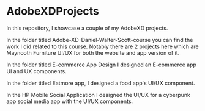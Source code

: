 # AdobeXDProjects


In this repository, I showcase a couple of my AdobeXD projects. 

In the folder titled Adobe-XD-Daniel-Walter-Scott-course you can find the work I did related to this course. Notably there are 2 projects here which are Maynooth Furniture UI/UX for both the website and app version of it. 

In the folder titled E-commerce App Design I designed an E-commerce app UI and UX components.

In the folder titled Eatmore app, I designed a food app's UI/UX component.

In the HP Mobile Social Application I designed the UI/UX for a cyberpunk app social media app with the UI/UX components.
